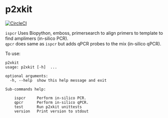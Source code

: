 # p2xkit

[![CircleCI](https://circleci.com/gh/schultzm/p2xkit.svg?style=svg&circle-token=6be92d4e84abcddc32721c2c507b07c08810e327)](https://app.circleci.com/pipelines/github/schultzm/p2xkit)

`ispcr` Uses Biopython, emboss, primersearch to align primers to template to find amplimers (in-silico PCR).  
`qpcr` does same as `ispcr` but adds qPCR probes to the mix (in-silico qPCR).

To use:  

```{bash}
p2xkit
usage: p2xkit [-h]  ...

optional arguments:
  -h, --help  show this help message and exit

Sub-commands help:
  
    ispcr     Perform in-silico PCR.
    qpcr      Perform in-silico qPCR.
    test      Run p2xkit unittests
    version   Print version to stdout
```


